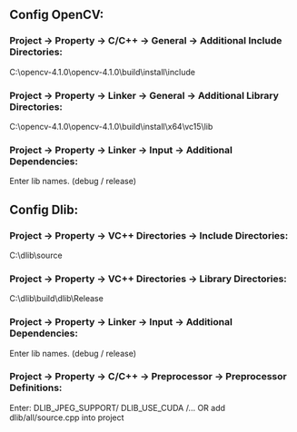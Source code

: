 ## Config OpenCV:

### Project -> Property -> C/C++ -> General -> Additional Include Directories:
C:\opencv-4.1.0\opencv-4.1.0\build\install\include

### Project -> Property -> Linker -> General -> Additional Library Directories:
C:\opencv-4.1.0\opencv-4.1.0\build\install\x64\vc15\lib

### Project -> Property -> Linker -> Input -> Additional Dependencies:
Enter lib names. (debug / release)


## Config Dlib:

### Project -> Property -> VC++ Directories -> Include Directories:
C:\dlib\source

### Project -> Property -> VC++ Directories -> Library Directories:
C:\dlib\build\dlib\Release

### Project -> Property -> Linker -> Input -> Additional Dependencies:
Enter lib names. (debug / release)

### Project -> Property -> C/C++ -> Preprocessor -> Preprocessor Definitions:
Enter: DLIB_JPEG_SUPPORT/ DLIB_USE_CUDA /... OR add dlib/all/source.cpp into project
